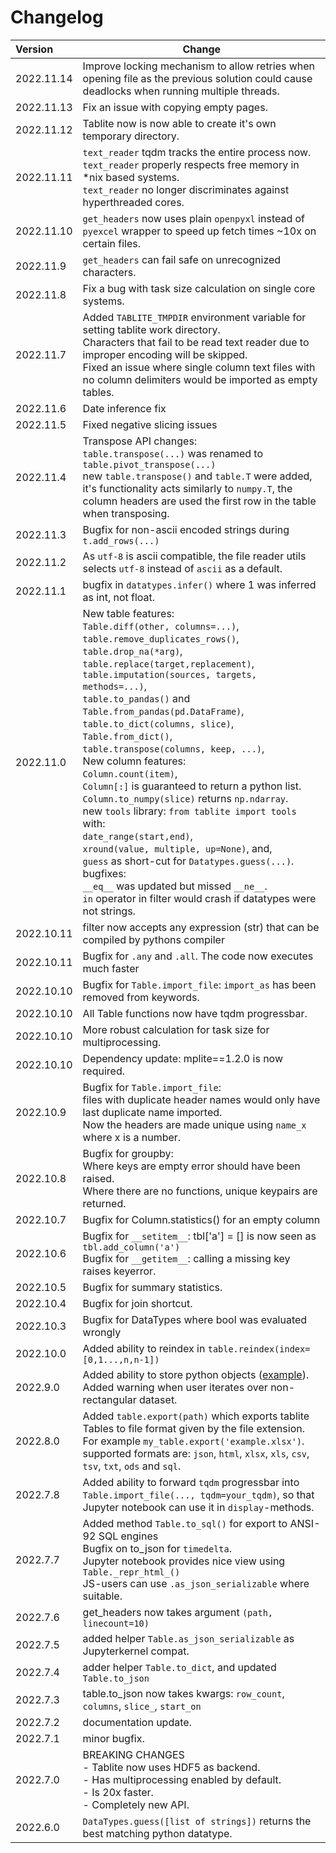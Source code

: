 # Changelog

| Version    | Change                                              |
|:-----------|-----------------------------------------------------|
| 2022.11.14 | Improve locking mechanism to allow retries when opening file as the previous solution could cause deadlocks when running multiple threads. |
| 2022.11.13 | Fix an issue with copying empty pages. |
| 2022.11.12 | Tablite now is now able to create it's own temporary directory. |
| 2022.11.11 | `text_reader` tqdm tracks the entire process now. <br> `text_reader` properly respects free memory in *nix based systems. <br> `text_reader` no longer discriminates against hyperthreaded cores.
| 2022.11.10 | `get_headers` now uses plain `openpyxl` instead of `pyexcel` wrapper to speed up fetch times ~10x on certain files. |
| 2022.11.9 | `get_headers` can fail safe on unrecognized characters. |
| 2022.11.8 | Fix a bug with task size calculation on single core systems. |
| 2022.11.7 | Added `TABLITE_TMPDIR` environment variable for setting tablite work directory. <br> Characters that fail to be read text reader due to improper encoding will be skipped. <br> Fixed an issue where single column text files with no column delimiters would be imported as empty tables. |
| 2022.11.6 | Date inference fix |
| 2022.11.5 | Fixed negative slicing issues |
| 2022.11.4 | Transpose API changes: <br> `table.transpose(...)` was renamed to `table.pivot_transpose(...)` <br> new `table.transpose()` and `table.T` were added, it's functionality acts similarly to `numpy.T`, the column headers are used the first row in the table when transposing. |
| 2022.11.3 | Bugfix for non-ascii encoded strings during `t.add_rows(...)` |
| 2022.11.2 | As `utf-8` is ascii compatible, the file reader utils selects `utf-8` instead of `ascii` as a default. |
| 2022.11.1 | bugfix in `datatypes.infer()` where 1 was inferred as int, not float. |
| 2022.11.0 | New table features: <br>`Table.diff(other, columns=...)`, <br>`table.remove_duplicates_rows()`, <br>`table.drop_na(*arg)`,<br>`table.replace(target,replacement)`,<br> `table.imputation(sources, targets, methods=...)`, <br>`table.to_pandas()` and `Table.from_pandas(pd.DataFrame)`,<br>`table.to_dict(columns, slice)`, <br>`Table.from_dict()`,<br>`table.transpose(columns, keep, ...)`,<br> New column features: <br> `Column.count(item)`, <br>`Column[:]` is guaranteed to return a python list.<br>`Column.to_numpy(slice)` returns `np.ndarray`. <br> new `tools` library: `from tablite import tools` with: <br> `date_range(start,end)`, <br>`xround(value, multiple, up=None)`, and, <br> `guess` as short-cut for `Datatypes.guess(...)`.<br> bugfixes: <br> `__eq__` was updated but missed `__ne__`.<br>`in` operator in filter would crash if datatypes were not strings. |
| 2022.10.11 | filter now accepts any expression (str) that can be compiled by pythons compiler |
| 2022.10.11 | Bugfix for `.any` and `.all`. The code now executes much faster|
| 2022.10.10 | Bugfix for `Table.import_file`: `import_as` has been removed from keywords.|
| 2022.10.10 | All Table functions now have tqdm progressbar. |
| 2022.10.10 | More robust calculation for task size for multiprocessing. |
| 2022.10.10 | Dependency update: mplite==1.2.0 is now required. |
| 2022.10.9 | Bugfix for `Table.import_file`: <br>files with duplicate header names would only have last duplicate name imported.<br>Now the headers are made unique using `name_x` where x is a number.|
| 2022.10.8 | Bugfix for groupby: <br>Where keys are empty error should have been raised.<br>Where there are no functions, unique keypairs are returned.|
| 2022.10.7 | Bugfix for Column.statistics() for an empty column |
| 2022.10.6 | Bugfix for `__setitem__`: tbl['a'] = [] is now seen as `tbl.add_column('a')`<br>Bugfix for `__getitem__`: calling a missing key raises keyerror. |
| 2022.10.5 | Bugfix for summary statistics. |
| 2022.10.4 | Bugfix for join shortcut. |
| 2022.10.3 | Bugfix for DataTypes where bool was evaluated wrongly |
| 2022.10.0 | Added ability to reindex in `table.reindex(index=[0,1...,n,n-1])` |
| 2022.9.0 | Added ability to store python objects ([example](https://github.com/root-11/tablite/blob/master/tests/test_api_basics.py#L111)).<br>Added warning when user iterates over non-rectangular dataset.|
| 2022.8.0 | Added `table.export(path)` which exports tablite Tables to file format given by the file extension. For example `my_table.export('example.xlsx')`.<br>supported formats are: `json`, `html`, `xlsx`, `xls`, `csv`, `tsv`, `txt`, `ods` and `sql`.| 
| 2022.7.8 | Added ability to forward `tqdm` progressbar into `Table.import_file(..., tqdm=your_tqdm)`, so that Jupyter notebook can use it in `display`-methods. |
| 2022.7.7 | Added method `Table.to_sql()` for export to ANSI-92 SQL engines<br>Bugfix on to_json for `timedelta`. <br>Jupyter notebook provides nice view using `Table._repr_html_()` <br>JS-users can use `.as_json_serializable` where suitable. |
| 2022.7.6 | get_headers now takes argument `(path, linecount=10)` |
| 2022.7.5 | added helper `Table.as_json_serializable` as Jupyterkernel compat. |
| 2022.7.4 | adder helper `Table.to_dict`, and updated `Table.to_json` |
| 2022.7.3 | table.to_json now takes kwargs: `row_count`, `columns`, `slice_`, `start_on` |
| 2022.7.2 | documentation update. |
| 2022.7.1 | minor bugfix. |
| 2022.7.0 | BREAKING CHANGES<br>- Tablite now uses HDF5 as backend. <br>- Has multiprocessing enabled by default. <br>- Is 20x faster. <br>- Completely new API. |
| 2022.6.0 | `DataTypes.guess([list of strings])` returns the best matching python datatype. |
